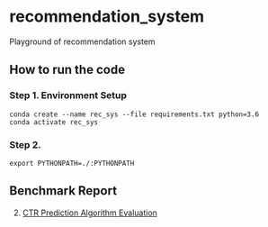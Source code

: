 # recommendation_system
Playground of recommendation system

## How to run the code

### Step 1. Environment Setup
```shell script
conda create --name rec_sys --file requirements.txt python=3.6
conda activate rec_sys
```

### Step 2. 
```shell script
export PYTHONPATH=./:PYTHONPATH
```

## Benchmark Report

2. [CTR Prediction Algorithm Evaluation](report/ctr_prediction_algorithm_evaluation.md)